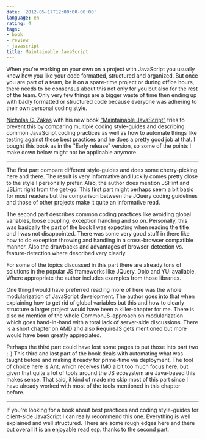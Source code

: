 ```yaml
---
date: '2012-05-17T12:00:00-00:00'
language: en
rating: 4
tags:
- book
- review
- javascript
title: Maintainable JavaScript
---
```



When you're working on your own on a project with JavaScript you usually know how you like your code formatted,
structured and organized. But once you are part of a team, be it on a spare-time project or during office hours, there
needs to be consensus about this not only for you but also for the rest of the team. Only very few things are a bigger
waste of time then ending up with badly formatted or structured code because everyone was adhering to their own 
personal coding style.

[Nicholas C. Zakas][nz] with his new book ["Maintainable JavaScript"][book] tries to prevent this by comparing multiple
coding style-guides and describing common JavaScript coding practices as well as how to automate things like testing
against these best practices and he does a pretty good job at that. I bought this book as in the "Early release"
version, so some of the points I make down below might not be applicable anymore.

------------------------

The first part compare different style-guides and does some cherry-picking here and there. The
result is very informative and luckily comes pretty close to the style I personally prefer. Also, the author does
mention JSHint and JSLint right from the get-go. This first part might perhaps seem a bit basic for most readers but
the comparison between the JQuery coding guidelines and those of other projects make it quite an informative read.

The second part describes common coding practices like avoiding global variables, loose coupling, exception handling 
and so on. Personally, this was basically the part of the book I was expecting when reading the title and I was not
disappointed. There was some very good stuff in there like how to do exception throwing and handling in a cross-browser
compatible manner. Also the drawbacks and advantages of browser-detection vs. feature-detection where described very
clearly.

For some of the topics discussed in this part there are already tons of solutions in the popular JS frameworks like
JQuery, Dojo and YUI available. Where appropriate the author includes examples from those libraries.

One thing I would have preferred reading more of here was the whole modularization of JavaScript development. The
author goes into that when explaining how to get rid of global variables but this and how to clearly structure a 
larger project would have been a killer-chapter for me. There is also no mention of the whole CommonJS-approach on 
modularization which goes hand-in-hand with a total lack of server-side discussions. There is a short chapter on AMD 
and also RequireJS gets mentioned but more would have been greatly appreciated.

Perhaps the third part could have lost some pages to put those into part two ;-) This third and last part of the book 
deals with automating what was taught before and making it ready for prime-time via deployment. The tool of choice 
here is Ant, which receives IMO a bit too much focus here, but given that quite a lot of tools around the JS ecosystem 
are Java-based this makes sense. That said, it kind of made me skip most of this part since I have already worked with 
most of the tools mentioned in this chapter before.

----------------------------------

If you're looking for a book about best practices and coding style-guides for client-side JavaScript I can really 
recommend this one. Everything is well explained and well structured. There are some rough edges here and there but overall it is an enjoyable read esp. thanks to the second part.

[nz]: http://www.nczonline.net/
[book]: http://shop.oreilly.com/product/0636920025245.do